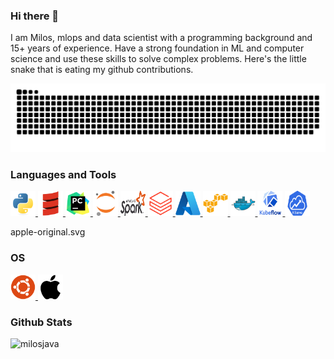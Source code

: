 ### Hi there 👋

I am Milos, mlops and data scientist with a programming background and 15+ years of experience. Have a strong foundation in ML and computer science and use these skills to solve complex problems. Here's the little snake that is eating my github contributions. 

![Snake animation](https://raw.githubusercontent.com/milosjava/milosjava/output/github-contribution-grid-snake.svg)

### Languages and Tools
<p>
<a href="https://www.python.org" target="_blank" rel="noreferrer"> <img src="https://raw.githubusercontent.com/devicons/devicon/master/icons/python/python-original.svg" alt="python" width="40" height="40"/> </a>
<a href="https://www.scala-lang.org/" target="_blank" rel="noreferrer"> <img src="https://raw.githubusercontent.com/devicons/devicon/master/icons/scala/scala-original.svg" alt="scala" width="40" height="40"/> </a>
<a href="https://www.jetbrains.com/pycharm/" target="_blank" rel="noreferrer"> <img src="https://raw.githubusercontent.com/devicons/devicon/master/icons/pycharm/pycharm-original.svg" alt="pycharm" width="40" height="40"/> </a> 
<a href="https://jupyter.org/" target="_blank" rel="noreferrer"> <img src="https://raw.githubusercontent.com/devicons/devicon/master/icons/jupyter/jupyter-original.svg" alt="jupyter" width="40" height="40"/> </a>
<a href="https://spark.apache.org/" target="_blank" rel="noreferrer"> <img src="images/Apache_Spark_logo.svg.png" alt="Apache Spark" width="40" height="40"/> </a>
<a href="https://www.databricks.com/" target="_blank" rel="noreferrer"> <img src="images/databricks.png" alt="Databricks" width="40" height="40"/> </a>
<a href="https://azure.microsoft.com/en-us" target="_blank" rel="noreferrer"> <img src="https://raw.githubusercontent.com/devicons/devicon/master/icons/azure/azure-original.svg" alt="azure" width="40" height="40"/> </a>
<a href="https://aws.amazon.com/" target="_blank" rel="noreferrer"> <img src="https://raw.githubusercontent.com/devicons/devicon/master/icons/amazonwebservices/amazonwebservices-original.svg" alt="amazonwebservices" width="40" height="40"/> </a>
<a href="https://www.docker.com/" target="_blank" rel="noreferrer"> <img src="https://raw.githubusercontent.com/devicons/devicon/master/icons/docker/docker-original.svg" alt="docker" width="40" height="40"/> </a>
<a href="https://www.kubeflow.org/" target="_blank" rel="noreferrer"> <img src="images/kubeflow.jpg" alt="kubeflow" width="40" height="40"/> </a>
<a href="https://kserve.github.io/website/latest" target="_blank" rel="noreferrer"> <img src="images/kserve.png" alt="kserve" width="40" height="40"/> </a>
</p>

apple-original.svg
### OS

<p>
<a href="https://ubuntu.com/" target="_blank" rel="noreferrer"> <img src="https://raw.githubusercontent.com/devicons/devicon/master/icons/ubuntu/ubuntu-plain.svg" alt="ubuntu" width="40" height="40"/> </a>
<a href="https://www.apple.com/macos/ventura/" target="_blank" rel="noreferrer"> <img src="https://raw.githubusercontent.com/devicons/devicon/master/icons/apple/apple-original.svg" alt="macOS" width="40" height="40"/> </a>
</p>



### Github Stats  
<div align="left">
<img align="left" src="https://github-readme-stats.vercel.app/api/top-langs?username=milosjava&show_icons=true&locale=en&layout=compact&count_private=true" alt="milosjava" />
</div> 



<!--
**milosjava/milosjava** is a ✨ _special_ ✨ repository because its `README.md` (this file) appears on your GitHub profile.

Here are some ideas to get you started:

- 🔭 I’m currently working on ...
- 🌱 I’m currently learning ...
- 👯 I’m looking to collaborate on ...
- 🤔 I’m looking for help with ...
- 💬 Ask me about ...
- 📫 How to reach me: ...
- 😄 Pronouns: ...
- ⚡ Fun fact: ...
-->
